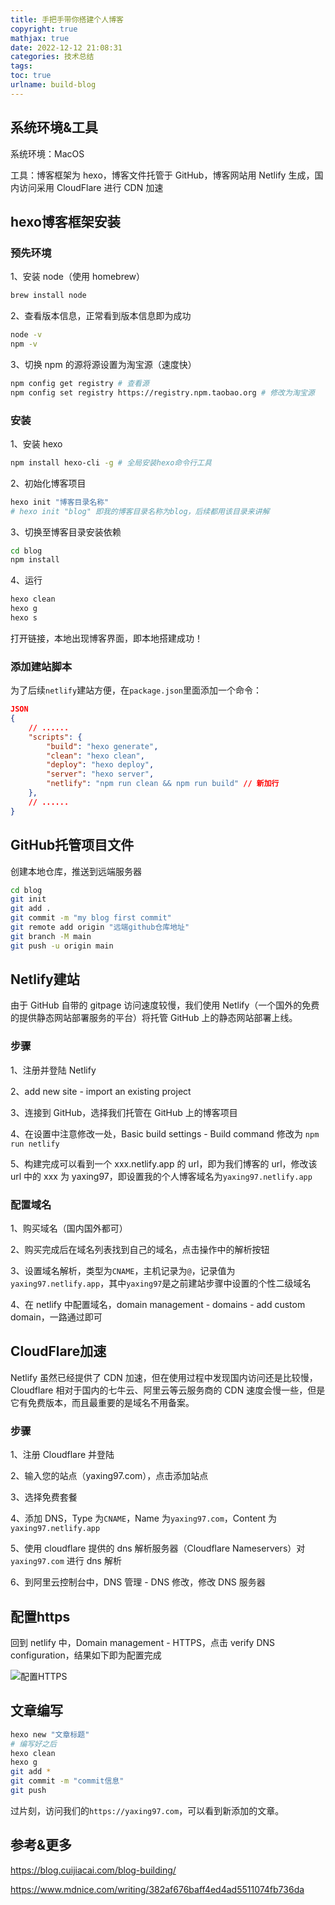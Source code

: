 ```yaml
---
title: 手把手带你搭建个人博客
copyright: true
mathjax: true
date: 2022-12-12 21:08:31
categories: 技术总结
tags: 
toc: true
urlname: build-blog
---
```


## 系统环境&工具

系统环境：MacOS

工具：博客框架为 hexo，博客文件托管于 GitHub，博客网站用 Netlify 生成，国内访问采用 CloudFlare 进行 CDN 加速

<!--more-->

## hexo博客框架安装

### 预先环境

1、安装 node（使用 homebrew）

```bash
brew install node
```

2、查看版本信息，正常看到版本信息即为成功

```bash
node -v
npm -v
```

3、切换 npm 的源将源设置为淘宝源（速度快）

```bash
npm config get registry	# 查看源
npm config set registry https://registry.npm.taobao.org # 修改为淘宝源
```

### 安装

1、安装 hexo

```bash
npm install hexo-cli -g # 全局安装hexo命令行工具
```

2、初始化博客项目

```bash
hexo init "博客目录名称"
# hexo init "blog" 即我的博客目录名称为blog，后续都用该目录来讲解
```

3、切换至博客目录安装依赖

```bash
cd blog
npm install
```

4、运行

```bash
hexo clean
hexo g
hexo s
```

打开链接，本地出现博客界面，即本地搭建成功！

### 添加建站脚本

为了后续`netlify`建站方便，在`package.json`里面添加一个命令：

```json
JSON
{
    // ......
    "scripts": {
        "build": "hexo generate",
        "clean": "hexo clean",
        "deploy": "hexo deploy",
        "server": "hexo server",
        "netlify": "npm run clean && npm run build" // 新加行
    },
    // ......
}
```

## GitHub托管项目文件

创建本地仓库，推送到远端服务器

```bash
cd blog
git init
git add .
git commit -m "my blog first commit"
git remote add origin "远端github仓库地址"
git branch -M main
git push -u origin main
```

## Netlify建站

由于 GitHub 自带的 gitpage 访问速度较慢，我们使用 Netlify（一个国外的免费的提供静态网站部署服务的平台）将托管 GitHub 上的静态网站部署上线。

### 步骤

1、注册并登陆 Netlify

2、add new site - import an existing project

3、连接到 GitHub，选择我们托管在 GitHub 上的博客项目

4、在设置中注意修改一处，Basic build settings - Build command 修改为 `npm run netlify`

5、构建完成可以看到一个 xxx.netlify.app 的 url，即为我们博客的 url，修改该 url 中的 xxx 为 yaxing97，即设置我的个人博客域名为`yaxing97.netlify.app`

### 配置域名

1、购买域名（国内国外都可）

2、购买完成后在域名列表找到自己的域名，点击操作中的解析按钮

3、设置域名解析，类型为`CNAME`，主机记录为`@`，记录值为`yaxing97.netlify.app`，其中`yaxing97`是之前建站步骤中设置的个性二级域名

4、在 netlify 中配置域名，domain management - domains - add custom domain，一路通过即可

## CloudFlare加速

Netlify 虽然已经提供了 CDN 加速，但在使用过程中发现国内访问还是比较慢，Cloudflare 相对于国内的七牛云、阿里云等云服务商的 CDN 速度会慢一些，但是它有免费版本，而且最重要的是域名不用备案。

### 步骤

1、注册 Cloudflare 并登陆

2、输入您的站点（yaxing97.com），点击添加站点

3、选择免费套餐

4、添加 DNS，Type 为`CNAME`，Name 为`yaxing97.com`，Content 为`yaxing97.netlify.app`

5、使用 cloudflare 提供的 dns 解析服务器（Cloudflare Nameservers）对 `yaxing97.com` 进行 dns 解析

6、到阿里云控制台中，DNS 管理 - DNS 修改，修改 DNS 服务器

## 配置https

回到 netlify 中，Domain management - HTTPS，点击 verify DNS configuration，结果如下即为配置完成

![配置HTTPS](https://yaxingfang-typora.oss-cn-hangzhou.aliyuncs.com/image-20221212214817015.png)



## 文章编写

```bash
hexo new "文章标题"
# 编写好之后
hexo clean
hexo g
git add *
git commit -m "commit信息"
git push
```

过片刻，访问我们的`https://yaxing97.com`，可以看到新添加的文章。

## 参考&更多

https://blog.cuijiacai.com/blog-building/

https://www.mdnice.com/writing/382af676baff4ed4ad5511074fb736da
